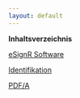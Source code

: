 ```yaml
---
layout: default
---
```


**Inhaltsverzeichnis**

[eSignR Software](./esignr-software.md)

[Identifikation](./identifikation.md)

[PDF/A](./pdfa.md)